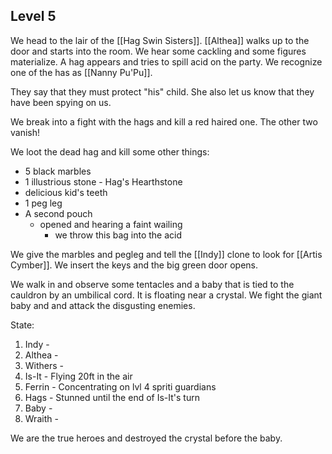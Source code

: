 ## Level 5

We head to the lair of the [[Hag Swin Sisters]].  [[Althea]] walks up to the door and starts into the room. We hear some cackling and some figures materialize. A hag appears and tries to spill acid on the party. We recognize one of the has as [[Nanny Pu'Pu]].

They say that they must protect "his" child. She also let us know that they have been spying on us. 

We break into a fight with the hags and kill a red haired one. The other two vanish! 

We loot the dead hag and kill some other things:
- 5 black marbles
- 1 illustrious stone - Hag's Hearthstone
- delicious kid's teeth
- 1 peg leg
- A second pouch 
	- opened and hearing a faint wailing
		- we throw this bag into the acid


We give the marbles and pegleg and tell the [[Indy]] clone to look for [[Artis Cymber]]. We insert the keys and the big green door opens.

We walk in and observe some tentacles and a baby that is tied to the cauldron by an umbilical cord. It is floating near a crystal. We fight the giant baby and and attack the disgusting enemies.

State:
1. Indy - 
2. Althea  - 
3. Withers - 
4. Is-It - Flying 20ft in the air
5. Ferrin - Concentrating on lvl 4 spriti guardians
6. Hags - Stunned until the end of Is-It's turn
7. Baby - 
8. Wraith - 


We are the true heroes and destroyed the crystal before the baby.

